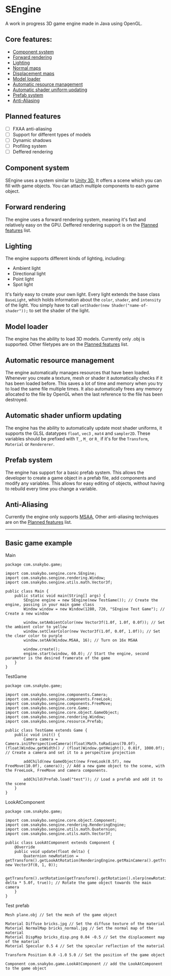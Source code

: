 # SEngine

A work in progress 3D game engine made in Java using OpenGL.

## Core features:
- [Component system](#component-system)
- [Forward rendering](#forward-rendering)
- [Lighting](#lighting)
- [Normal maps](http://en.wikipedia.org/wiki/Normal_mapping)
- [Displacement maps](http://en.wikipedia.org/wiki/Displacement_mapping)
- [Model loader](#model-loader)
- [Automatic resource management](#automatic-resource-management)
- [Automatic shader uniform updating](#automatic-shader-uniform-updating)
- [Prefab system](#prefab-system)
- [Anti-Aliasing](#anti-aliasing)

## Planned features
- [ ] FXAA anti-aliasing
- [ ] Support for different types of models
- [ ] Dynamic shadows
- [ ] Profiling system
- [ ] Deffered rendering

## Component system
SEngine uses a system similar to [Unity 3D](http://unity3d.com/), It offers a scene which you can fill with game objects. You can attach multiple components to each game object.

## Forward rendering
The engine uses a forward rendering system, meaning it's fast and relatively easy on the GPU. Deffered rendering support is on the [Planned features](#planned-features) list.

## Lighting
The engine supports different kinds of lighting, including:
- Ambient light
- Directional light
- Point light
- Spot light

It's fairly easy to create your own light.
Every light extends the base class ```BaseLight```, which holds information about the ```color```, ```shader```, and ```intensity``` of the light. You simply have to call ```setShader(new Shader("name-of-shader"));``` to set the shader of the light.

## Model loader
The engine has the ability to load 3D models. Currently only .obj is supported. Other filetypes are on the [Planned features](#planned-features) list.

## Automatic resource management
The engine automatically manages resources that have been loaded. Whenever you create a texture, mesh or shader it automatically checks if it has been loaded before. This saves a lot of time and memory when you try to load the same file multiple times. It also automatically frees any memory allocated to the file by OpenGL when the last reference to the file has been destroyed.

## Automatic shader unfiorm updating
The engine has the ability to automatically update most shader uniforms, it supports the GLSL datatypes ```float```, ```vec3``` , ```mat4``` and ```sampler2D```. These variables should be prefixed with ```T_```, ```M_``` or ```R_``` if it's for the ```Transform```, ```Material``` or ```Rendererer```.

## Prefab system
The engine has support for a basic prefab system. This allows the developer to create a game object in a prefab file, add components and modify any variables. This allows for easy editing of objects, without having to rebuild every time you change a variable.

## Anti-Aliasing
Currently the engine only supports [MSAA](http://en.wikipedia.org/wiki/Multisample_anti-aliasing), Other anti-aliasing techniques are on the [Planned features](#planned-features) list.

------------------------

## Basic game example

Main
```
package com.snakybo.game;

import com.snakybo.sengine.core.SEngine;
import com.snakybo.sengine.rendering.Window;
import com.snakybo.sengine.utils.math.Vector3f;

public class Main {
	public static void main(String[] args) {
		SEngine engine = new SEngine(new TestGame()); // Create the engine, passing in your main game class
		Window window = new Window(1280, 720, "SEngine Test Game"); // Create a new window
		
		window.setAmbientColor(new Vector3f(1.0f, 1.0f, 0.0f)); // Set the ambient color to yellow
		window.setClearColor(new Vector3f(1.0f, 0.0f, 1.0f)); // Set the clear color to purple
		window.setAA(Window.MSAA, 16); // Turn on 16x MSAA
		
		window.create();
		engine.start(window, 60.0); // Start the engine, second parameter is the desired framerate of the game
	}
}

```

TestGame
```
package com.snakybo.game;

import com.snakybo.sengine.components.Camera;
import com.snakybo.sengine.components.FreeLook;
import com.snakybo.sengine.components.FreeMove;
import com.snakybo.sengine.core.Game;
import com.snakybo.sengine.core.object.GameObject;
import com.snakybo.sengine.rendering.Window;
import com.snakybo.sengine.resource.Prefab;

public class TestGame extends Game {
	public void init() {
		Camera camera = Camera.initPerspectiveCamera((float)Math.toRadians(70.0f), (float)Window.getWidth() / (float)Window.getHeight(), 0.01f, 1000.0f); // Create a camera and set it to a perspective projection
		
		addChild(new GameObject(new FreeLook(0.5f), new FreeMove(10.0f), camera)); // Add a new game object to the scene, with the FreeLook, FreeMove and camera components.
		
		addChild(Prefab.load("test")); // Load a prefab and add it to the scene
	}
}
```

LookAtComponent
```
package com.snakybo.game;

import com.snakybo.sengine.core.object.Component;
import com.snakybo.sengine.rendering.RenderingEngine;
import com.snakybo.sengine.utils.math.Quaternion;
import com.snakybo.sengine.utils.math.Vector3f;

public class LookAtComponent extends Component {
	@Override
	public void update(float delta) {
		Quaternion newRotation = getTransform().getLookAtRotation(RenderingEngine.getMainCamera().getTransform().getTransformedPosition(), new Vector3f(0, 1, 0));
		
		getTransform().setRotation(getTransform().getRotation().nlerp(newRotation, delta * 5.0f, true)); // Rotate the game object towards the main camera
	}
}

```

Test prefab
```
Mesh plane.obj // Set the mesh of the game object

Material Diffuse bricks.jpg // Set the diffuse texture of the material
Material NormalMap bricks_normal.jpg // Set the normal map of the material
Material DispMap bricks_disp.png 0.04 -0.5 // Set the displacement map of the material
Material Specular 0.5 4 // Set the specular reflection of the material

Transform Position 0.0 -1.0 5.0 // Set the position of the game object

Component com.snakybo.game.LookAtComponent // add the LookAtComponent to the game object
```
